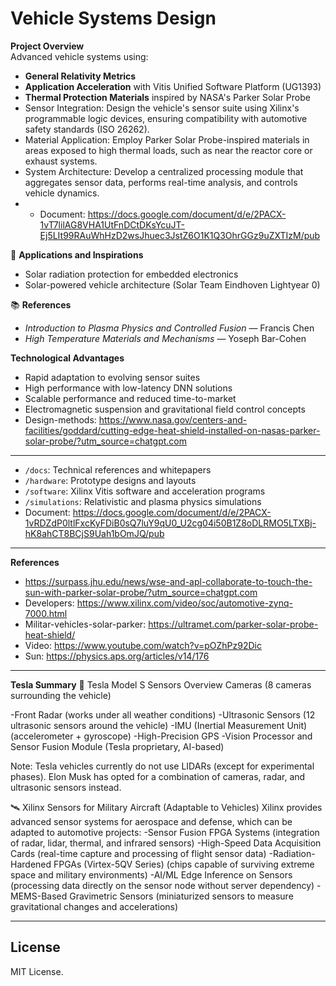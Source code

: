 # Vehicle Systems Design

 **Project Overview**  
Advanced vehicle systems using:

- **General Relativity Metrics**
- **Application Acceleration** with Vitis Unified Software Platform (UG1393)
- **Thermal Protection Materials** inspired by NASA's Parker Solar Probe
- Sensor Integration: Design the vehicle's sensor suite using Xilinx's programmable logic devices, ensuring compatibility with automotive safety standards (ISO 26262).
- Material Application: Employ Parker Solar Probe-inspired materials in areas exposed to high thermal loads, such as near the reactor core or exhaust systems.
- System Architecture: Develop a centralized processing module that aggregates sensor data, performs real-time analysis, and controls vehicle dynamics.
- - Document: https://docs.google.com/document/d/e/2PACX-1vT7lilAG8VHA1UtFnDCtDKsYcuJT-Ej5LIt99RAuWhHzD2wsJhuec3JstZ6O1K1Q3OhrGGz9uZXTIzM/pub

🚀 **Applications and Inspirations**  
- Solar radiation protection for embedded electronics
- Solar-powered vehicle architecture (Solar Team Eindhoven Lightyear 0)

📚 **References**  
- *Introduction to Plasma Physics and Controlled Fusion* — Francis Chen  
- *High Temperature Materials and Mechanisms* — Yoseph Bar-Cohen  

 **Technological Advantages**  
- Rapid adaptation to evolving sensor suites  
- High performance with low-latency DNN solutions  
- Scalable performance and reduced time-to-market  
- Electromagnetic suspension and gravitational field control concepts
- Design-methods: https://www.nasa.gov/centers-and-facilities/goddard/cutting-edge-heat-shield-installed-on-nasas-parker-solar-probe/?utm_source=chatgpt.com 

---

- `/docs`: Technical references and whitepapers
- `/hardware`: Prototype designs and layouts
- `/software`: Xilinx Vitis software and acceleration programs
- `/simulations`: Relativistic and plasma physics simulations
- Document: https://docs.google.com/document/d/e/2PACX-1vRDZdP0ltlFxcKyFDiB0sQ7luY9qU0_U2cg04i50B1Z8oDLRMO5LTXBj-hK8ahCT8BCjS9Uah1bOmJQ/pub

 ---
**References**
- https://surpass.jhu.edu/news/wse-and-apl-collaborate-to-touch-the-sun-with-parker-solar-probe/?utm_source=chatgpt.com
- Developers: https://www.xilinx.com/video/soc/automotive-zynq-7000.html
- Militar-vehicles-solar-parker: https://ultramet.com/parker-solar-probe-heat-shield/
- Video: https://www.youtube.com/watch?v=pOZhPz92Dic
- Sun: https://physics.aps.org/articles/v14/176
---
**Tesla Summary**
📡 Tesla Model S Sensors Overview
Cameras (8 cameras surrounding the vehicle)

-Front Radar (works under all weather conditions)
-Ultrasonic Sensors (12 ultrasonic sensors around the vehicle)
-IMU (Inertial Measurement Unit) (accelerometer + gyroscope)
-High-Precision GPS
-Vision Processor and Sensor Fusion Module (Tesla proprietary, AI-based)

Note: Tesla vehicles currently do not use LIDARs (except for experimental phases).
Elon Musk has opted for a combination of cameras, radar, and ultrasonic sensors instead.

🛰️ Xilinx Sensors for Military Aircraft (Adaptable to Vehicles)
Xilinx provides advanced sensor systems for aerospace and defense, which can be adapted to automotive projects:
-Sensor Fusion FPGA Systems
(integration of radar, lidar, thermal, and infrared sensors)
-High-Speed Data Acquisition Cards
(real-time capture and processing of flight sensor data)
-Radiation-Hardened FPGAs (Virtex-5QV Series)
(chips capable of surviving extreme space and military environments)
-AI/ML Edge Inference on Sensors
(processing data directly on the sensor node without server dependency)
-MEMS-Based Gravimetric Sensors
(miniaturized sensors to measure gravitational changes and accelerations)

---

## License

MIT License.

